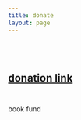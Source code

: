 ```yaml
---
title: donate
layout: page
---
```

<br>
<br>
<h2>
<a href="https://paypal.me/yamlynn">donation link</a>
<br><br></h2>
<p>book fund</p>


